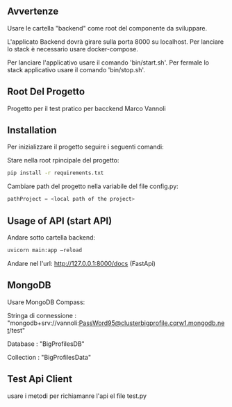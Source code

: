## Avvertenze

Usare le cartella "backend" come root del componente da sviluppare.

L'applicato Backend dovrà girare sulla porta 8000 su localhost.
Per lanciare lo stack è necessario usare docker-compose.

Per lanciare l'applicativo usare il comando 'bin/start.sh'.
Per fermale lo stack applicativo usare il comando 'bin/stop.sh'.

## Root Del Progetto

Progetto per il test pratico per bacckend Marco Vannoli

## Installation

Per inizializzare il progetto seguire i seguenti comandi:

Stare nella root rpincipale del progetto:

```bash
pip install -r requirements.txt
```

Cambiare path del progetto nella variabile del file config.py:

```python
pathProject = <local path of the project>
```

## Usage of API (start API)

Andare sotto cartella backend:
```bash
uvicorn main:app –reload
```

Andare nel l'url: http://127.0.0.1:8000/docs (FastApi)



## MongoDB

Usare MongoDB Compass:

Stringa di connessione : "mongodb+srv://vannoli:PassWord95@clusterbigprofile.cqrw1.mongodb.net/test"

Database : "BigProfilesDB"

Collection :  "BigProfilesData"

## Test Api Client

usare i metodi per richiamanre l'api el file test.py
